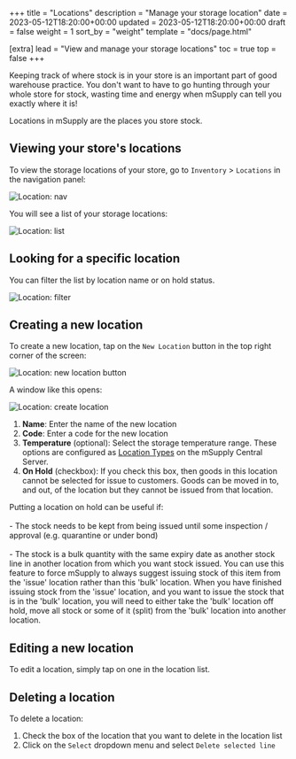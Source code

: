 +++
title = "Locations"
description = "Manage your storage location"
date = 2023-05-12T18:20:00+00:00
updated = 2023-05-12T18:20:00+00:00
draft = false
weight = 1
sort_by = "weight"
template = "docs/page.html"

[extra]
lead = "View and manage your storage locations"
toc = true
top = false
+++

Keeping track of where stock is in your store is an important part of good warehouse practice. You don't want to have to go hunting through your whole store for stock, wasting time and energy when mSupply can tell you exactly where it is!

Locations in mSupply are the places you store stock.

## Viewing your store's locations

To view the storage locations of your store, go to `Inventory` > `Locations` in the navigation panel:

![Location: nav](/docs/inventory/images/loc_gotoloc.png)

You will see a list of your storage locations:

![Location: list](/docs/inventory/images/loc_loclist.png)

## Looking for a specific location

You can filter the list by location name or on hold status.

![Location: filter](/docs/inventory/images/location_filter.png)

## Creating a new location

To create a new location, tap on the `New Location` button in the top right corner of the screen:

![Location: new location button](/docs/inventory/images/loc_newlocbutton.png)

A window like this opens:

![Location: create location](/docs/inventory/images/loc_createloc.png)

1. **Name**: Enter the name of the new location
2. **Code**: Enter a code for the new location
3. **Temperature** (optional): Select the storage temperature range. These options are configured as [Location Types](https://docs.msupply.org.nz/items:item_locations?s[]=location&s[]=type#location_types) on the mSupply Central Server.
4. **On Hold** (checkbox): If you check this box, then goods in this location cannot be selected for issue to customers. Goods can be moved in to, and out, of the location but they cannot be issued from that location.

<div class="tip">
Putting a location on hold can be useful if:
<br><br>
- The stock needs to be kept from being issued until some inspection / approval (e.g. quarantine or under bond)
<br><br>
- The stock is a bulk quantity with the same expiry date as another stock line in another location from which you want stock issued. You can use this feature to force mSupply to always suggest issuing stock of this item from the 'issue' location rather than this 'bulk' location. When you have finished issuing stock from the 'issue' location, and you want to issue the stock that is in the 'bulk' location, you will need to either take the 'bulk' location off hold, move all stock or some of it (split) from the 'bulk' location into another location.
</div>

## Editing a new location

To edit a location, simply tap on one in the location list.

## Deleting a location

To delete a location:

1. Check the box of the location that you want to delete in the location list
2. Click on the `Select` dropdown menu and select `Delete selected line`
